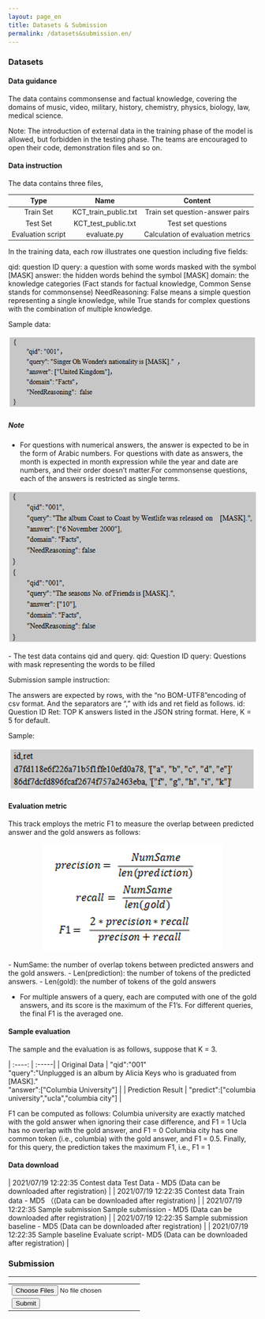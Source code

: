 ```yaml
---
layout: page_en
title: Datasets & Submission
permalink: /datasets&submission.en/
---
```


<style>

    .more img{
        width:90%;
        height:auto;
    }
</style>

### Datasets

#### Data guidance
The data contains commonsense and factual knowledge, covering the domains of music, video, military, history, chemistry, physics, biology, law, medical science. 

Note: The introduction of external data in the training phase of the model is allowed, but forbidden in the testing phase. The teams are encouraged to open their code, demonstration files and so on.


#### Data instruction
The data contains three files, 

| Type |       Name        |      Content  |
|:--------:|:--------------------:|:-----------------:|
|  Train Set  | KCT_train_public.txt | Train set question-answer pairs |
|  Test Set  |  KCT_test_public.txt |     Test set questions   |
| Evaluation script |      evaluate.py     |   Calculation of evaluation metrics  |

In the training data, each row illustrates one question including five fields:

qid: question ID
query: a question with some words masked with the symbol [MASK]
answer: the hidden words behind the symbol [MASK]
domain: the knowledge categories (Fact stands for factual knowledge, Common Sense stands for commonsense)
NeedReasoning: False means a simple question representing a single knowledge, while True stands for complex questions with the combination of multiple knowledge. 

Sample data:

<p style='text-align: center'>
<img class='img' src="/assets/img/datasets_example.png">
</p>

##### Note
-  For questions with numerical answers, the answer is expected to be in the form of Arabic numbers. For questions with date as answers, the month is expected in month expression while the year and date are numbers, and their order doesn’t matter.For commonsense questions, each of the answers is restricted as single terms. 


<p style='text-align: center'>
<img class='img' src="/assets/img/answer_example.png">
</p>
- The test data contains qid and query.
qid: Question ID
query: Questions with mask representing the words to be filled

Submission sample instruction:

The answers are expected by rows, with the “no BOM-UTF8”encoding of csv format. And the separators are “,” with ids and ret field as follows. 
id: Question ID
Ret: TOP K answers listed in the JSON string format. Here,  K = 5 for default.

Sample:

<p style='text-align: center'>
<img class='img' src="/assets/img/output_example.png">
</p>

#### Evaluation metric
This track employs the metric F1 to measure the overlap between predicted answer and the gold answers as follows:
<p style='text-align: center'>
<img class='img' src="/assets/img/formula.png">
</p>
- NumSame: the number of overlap tokens between predicted answers and the gold answers.
- Len(prediction): the number of tokens of the predicted answers.
- Len(gold): the number of tokens of the gold answers

- For multiple answers of a query, each are computed with one of the gold answers, and its score is the maximum of the F1’s. For different queries, the final F1 is the averaged one.


#### Sample evaluation
The sample and the evaluation is as follows, suppose that K = 3.

| :----: | :-----|
| Original Data | "qid":"001" <br> "query":"Unplugged is an album by Alicia Keys who is graduated from [MASK]." <br> "answer":["Columbia University"] |
| Prediction Result   | "predict":["columbia university","ucla","columbia city"] |

</p>
F1 can be computed as follows:
Columbia university are exactly matched with the gold answer when ignoring their case difference, and F1 = 1
Ucla has no overlap with the gold answer, and F1 = 0
Columbia city has one common token (i.e., columbia) with the gold answer, and F1 = 0.5.
Finally, for this query, the prediction takes the maximum F1, i.e., F1 = 1




#### Data download

| 2021/07/19   12:22:35         Contest data      Test Data - MD5                                                               (Data can be downloaded after registration) |
| 2021/07/19   12:22:35         Contest data      Train data - MD5                                                               （(Data can be downloaded after registration) |
| 2021/07/19   12:22:35         Sample submission      Sample submission - MD5                                                           (Data can be downloaded after registration)   |
| 2021/07/19   12:22:35         Sample submission     baseline - MD5                                                             (Data can be downloaded after registration) |
| 2021/07/19   12:22:35         Sample baseline     Evaluate script- MD5                                                           (Data can be downloaded after registration)   |


<h3>Submission</h3>
<!-- <form method="post" enctype="multipart/form-data">
  <div>
    <label for="image_uploads">Choose File to upload (PNG, JPG)</label>
    <input type="file" id="image_uploads" name="file"  multiple>
  </div>
  <div class="preview">
    <p>No files currently selected for upload</p>
  </div>
  <div>
    <button>Submit</button>
  </div>
</form> --> 

<form th:action="@{/file/upload}" method="post" enctype="multipart/form-data">
    <table>
        <tr>
            <td><input type="file" title=' ' name="file" multiple="multiple" /></td>
        </tr>
        <tr>
            <td><input type="submit" value="Submit"/></td>
        </tr>
         <hr>
     </table>
 </form>